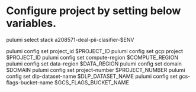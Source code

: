 # Configure project by setting below variables.


pulumi select stack a208571-deal-pii-clasifier-$ENV

pulumi config set project_id $PROJECT_ID
pulumi config set gcp:project $PROJECT_ID
pulumi config set compute-region $COMPUTE_REGION
pulumi config set data-region $DATA_REGION
pulumi config set domain $DOMAIN
pulumi config set project-number $PROJECT_NUMBER 
pulumi config set dlp-dataset-name $DLP_DATASET_NAME
pulumi config set gcs-flags-bucket-name $GCS_FLAGS_BUCKET_NAME